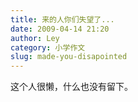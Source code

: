 ```yaml
---
title: 来的人你们失望了...
date: 2009-04-14 21:20
author: Ley
category: 小学作文
slug: made-you-disapointed
---
```

这个人很懒，什么也没有留下。
